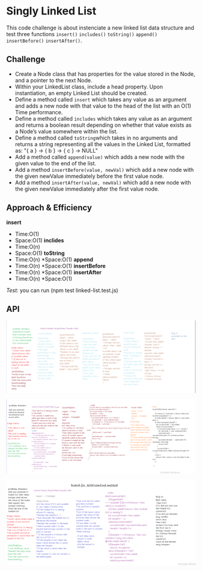 # Singly Linked List
This code  challenge is about instenciate a new linked list data structure and test three functions `insert()` `includes()` `toString()` `append()` `insertBefore()` `insertAfter()`.

## Challenge
* Create a Node class that has properties for the value stored in the Node, and a pointer to the next Node.
* Within your LinkedList class, include a head property. Upon instantiation, an empty Linked List should be created.
* Define a method called `insert` which takes any value as an argument and adds a new node with that value to the head of the list with an O(1) Time performance.
* Define a method called `includes` which takes any value as an argument and returns a boolean result depending on whether that value exists as a Node’s value somewhere within the list.
* Define a method called `toString`which takes in no arguments and returns a string representing all the values in the Linked List, formatted as:
"{ a } -> { b } -> { c } -> NULL"
* Add a method called `append(value)` which adds a new node with the given value to the end of the list.
* Add a method `insertBefore(value, newVal)` which add a new node with the given newValue immediately before the first value node.
* Add a method `insertAfter(value, newVal)` which add a new node with the given newValue immediately after the first value node.

## Approach & Efficiency
**insert**
 * Time:O(1)
 * Space:O(1)
**inclides**
 * Time:O(n)
 * Space:O(1)
**toString**
 * Time:O(n)
 *Space:O(1)
**append**
* Time:O(n)
*Space:O(1)
**insertBefore**
* Time:O(n)
*Space:O(1)
**insertAfter**
* Time:O(n)
*Space:O(1)

*Test:* 
you can run (npm test linked-list.test.js)

## API
![singly linked list](./../../assets/linked-list.PNG)

![challenge 6](./../../assets/chal6.PNG)

![challenge 7](./../../assets/chal7.PNG)